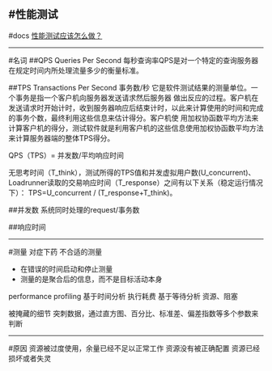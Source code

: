 #性能测试
-----
#docs
[性能测试应该怎么做？](http://coolshell.cn/articles/17381.html)


---
#名词
##QPS Queries Per Second
每秒查询率QPS是对一个特定的查询服务器在规定时间内所处理流量多少的衡量标准。

##TPS Transactions Per Second
事务数/秒
它是软件测试结果的测量单位。一个事务是指一个客户机向服务器发送请求然后服务器 做出反应的过程。客户机在发送请求时开始计时，收到服务器响应后结束计时，以此来计算使用的时间和完成的事务个数，最终利用这些信息来估计得分。客户机使 用加权协函数平均方法来计算客户机的得分，测试软件就是利用客户机的这些信息使用加权协函数平均方法来计算服务器端的整体TPS得分。

QPS（TPS）= 并发数/平均响应时间

无思考时间（T_think），测试所得的TPS值和并发虚拟用户数(U_concurrent)、Loadrunner读取的交易响应时间（T_response）之间有以下关系（稳定运行情况下）：
TPS=U_concurrent / (T_response+T_think)。


##并发数
系统同时处理的request/事务数

##响应时间







---
#测量
对症下药
不合适的测量
* 在错误的时间启动和停止测量
* 测量的是聚合后的信息，而不是目标活动本身


performance profiling
基于时间分析
    执行耗费
基于等待分析
    资源、阻塞

被掩藏的细节
    突刺数据，通过直方图、百分比、标准差、偏差指数等多个参数来判断



---
#原因
资源被过度使用，余量已经不足以正常工作
资源没有被正确配置
资源已经损坏或者失灵







